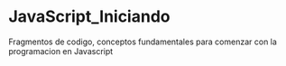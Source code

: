 # JavaScript_Iniciando

Fragmentos de codigo, conceptos fundamentales para comenzar con la programacion en Javascript 
